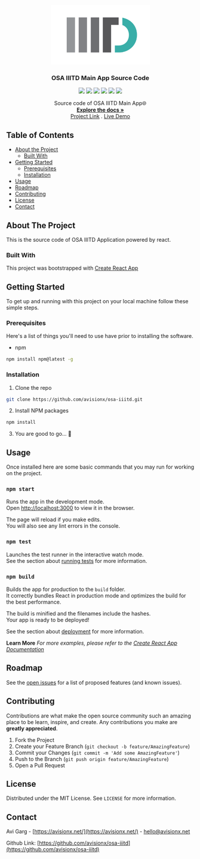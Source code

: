 <p align="center">
  <img src="./public/logo.png" alt="" height="160">
  <h3 align="center">OSA IIITD Main App Source Code</h3>
  <p align="center"><img src="https://img.shields.io/github/workflow/status/avisionx/osa-iiitd/Build%20and%20Deploy/master?style=flat-square"> <img src="https://img.shields.io/github/issues-raw/avisionx/osa-iiitd?style=flat-square"> <img src="https://img.shields.io/github/languages/count/avisionx/osa-iiitd?style=flat-square"> <img src="https://img.shields.io/github/languages/code-size/avisionx/osa-iiitd?style=flat-square"> <img src="https://img.shields.io/github/stars/avisionx/osa-iiitd?style=flat-square"> <img src="https://img.shields.io/github/contributors/avisionx/osa-iiitd?style=flat-square"></p>

  <p align="center">
    Source code of OSA IIITD Main App🌐
    </br>
    <a href="https://github.com/avisionx/osa-iiitd/#table-of-contents"><strong>Explore the docs »</strong></a><br/>
    <a href="https://avisionx.github.io/osa-iiitd">Project Link</a>
    .
    <a href="#">Live Demo</a>
  </p>
</p>

<!-- TABLE OF CONTENTS -->

## Table of Contents

- [About the Project](#about-the-project)
  - [Built With](#built-with)
- [Getting Started](#getting-started)
  - [Prerequisites](#prerequisites)
  - [Installation](#installation)
- [Usage](#usage)
- [Roadmap](#roadmap)
- [Contributing](#contributing)
- [License](#license)
- [Contact](#contact)

<!-- ABOUT THE PROJECT -->

## About The Project

This is the source code of OSA IIITD Application powered by react.

### Built With

This project was bootstrapped with [Create React App](https://github.com/facebook/create-react-app)

<!-- GETTING STARTED -->

## Getting Started

To get up and running with this project on your local machine follow these simple steps.

### Prerequisites

Here's a list of things you'll need to use have prior to installing the software.

- npm

```sh
npm install npm@latest -g
```

### Installation

1. Clone the repo

```sh
git clone https://github.com/avisionx/osa-iiitd.git
```

2. Install NPM packages

```sh
npm install
```

3. You are good to go... 🎉

<!-- USAGE EXAMPLES -->

## Usage

Once installed here are some basic commands that you may run for working on the project.

### `npm start`

Runs the app in the development mode.<br />
Open [http://localhost:3000](http://localhost:3000) to view it in the browser.

The page will reload if you make edits.<br />
You will also see any lint errors in the console.

### `npm test`

Launches the test runner in the interactive watch mode.<br />
See the section about [running tests](https://facebook.github.io/create-react-app/docs/running-tests) for more information.

### `npm build`

Builds the app for production to the `build` folder.<br />
It correctly bundles React in production mode and optimizes the build for the best performance.

The build is minified and the filenames include the hashes.<br />
Your app is ready to be deployed!

See the section about [deployment](https://facebook.github.io/create-react-app/docs/deployment) for more information.

**Learn More**
_For more examples, please refer to the [Create React App Documentation](https://facebook.github.io/create-react-app/docs/getting-started)_

<!-- ROADMAP -->

## Roadmap

See the [open issues](https://github.com/avisionx/osa-iiitd/issues) for a list of proposed features (and known issues).

<!-- CONTRIBUTING -->

## Contributing

Contributions are what make the open source community such an amazing place to be learn, inspire, and create. Any contributions you make are **greatly appreciated**.

1. Fork the Project
2. Create your Feature Branch (`git checkout -b feature/AmazingFeature`)
3. Commit your Changes (`git commit -m 'Add some AmazingFeature'`)
4. Push to the Branch (`git push origin feature/AmazingFeature`)
5. Open a Pull Request

<!-- LICENSE -->

## License

Distributed under the MIT License. See `LICENSE` for more information.

<!-- CONTACT -->

## Contact

Avi Garg - [https://avisionx.net/](https://avisionx.net/) - hello@avisionx.net

Github Link: [https://github.com/avisionx/osa-iiitd](https://github.com/avisionx/osa-iiitd)
